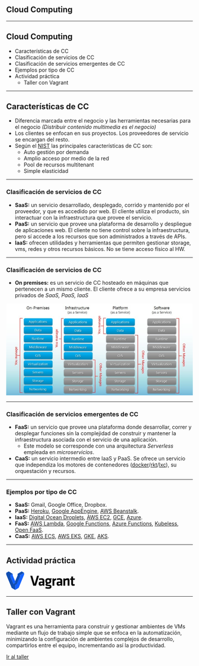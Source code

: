 ## Cloud Computing

---

## Cloud Computing

* Características de CC
* Clasificación de servicios de CC
* Clasificación de servicios emergentes de CC
* Ejemplos por tipo de CC
* Actividad práctica
	* Taller con Vagrant

---

## Características de CC

* Diferencia marcada entre el negocio y las herramientas necesarias para el negocio _(Distribuir contenido multimedia es el negocio)_
* Los clientes se enfocan en sus proyectos. Los proveedores de servicio se encargan del resto.
* Según el [NIST](https://www.nist.gov/) las principales características de CC son:
	* Auto gestión por demanda
	* Amplio acceso por medio de la red
	* Pool de recursos multitenant
	* Simple elasticidad

---

### Clasificación de servicios de CC

* **SaaS:** un servicio desarrollado, desplegado, corrido y mantenido por el proveedor, y que es accedido por web. El cliente utiliza el producto, sin interactuar con la infraestructura que provee el servicio.
* **PaaS:** un servicio que provee una plataforma de desarrollo y despliegue de aplicaciones web. El cliente no tiene control sobre la infraestructura, pero sí accede a los recursos que son administrados a través de APIs.
* **IaaS:** ofrecen utilidades y herramientas que permiten gestionar storage, vms, redes y otros recursos básicos. No se tiene acceso físico al HW.

---

### Clasificación de servicios de CC

* **On premises:** es un servicio de CC hosteado en máquinas que pertenecen a un mismo cliente. El cliente ofrece a su empresa servicios privados de _SaaS, PaaS, IaaS_

![CC clasificación](images/saas-vs-paas-vs-iaas-breakdown.jpg)

---

### Clasificación de servicios emergentes de CC

* **FaaS:** un servicio que provee una plataforma donde desarrollar, correr y desplegar funciones sin la complejidad de construir y mantener la infraestructura asociada con el servicio de una aplicación.
	* Este modelo se corresponde con una arquitectura _Serverless_ empleada en _microservicios_.
* **CaaS:** un servicio intermedio entre IaaS y PaaS. Se ofrece un servicio que independiza los motores de contenedores ([docker](https://www.docker.com/)/[rkt](https://coreos.com/rkt/)/[lxc](https://linuxcontainers.org/)), su orquestación y recursos.

---

### Ejemplos por tipo de CC

* **SaaS:** Gmail, Google Office, Dropbox.
* **PaaS:** [Heroku](https://www.heroku.com/), [Google AppEngine](https://developers.google.com/appengine/), [AWS Beanstalk](https://aws.amazon.com/es/elasticbeanstalk/).
* **IaaS:** [Digital Ocean Droplets](https://www.digitalocean.com/products/droplets/), [AWS EC2](https://aws.amazon.com/es/ec2/), [GCE](https://cloud.google.com/compute/), [Azure](https://azure.microsoft.com/es-es/services/virtual-machines/).
* **FaaS:** [AWS Lambda](https://aws.amazon.com/es/lambda/), [Google Functions](https://cloud.google.com/functions/), [Azure Functions](https://azure.microsoft.com/es-es/services/functions/), [Kubeless](https://kubeless.io/), [Open FaaS](https://www.openfaas.com/).
* **CaaS:** [AWS ECS](https://aws.amazon.com/es/ecs/), [AWS EKS](https://aws.amazon.com/es/eks/), [GKE](https://cloud.google.com/kubernetes-engine/), [AKS](https://azure.microsoft.com/es-es/services/kubernetes-service/).

---

## Actividad práctica

  <a href="https://www.vagrantup.com/">
  <svg xmlns="http://www.w3.org/2000/svg" viewBox="0 0 223 60" class="logo" height="50">
  <path class="text" fill="#000000" d="M99.88 14.1h6.29l-9.56 32h-8.93l-9.56-32h6.29l7.73 26.66 7.74-26.66zm23.78 32h-4.8l-.43-1.59c-2.083 1.355-4.515 2.074-7 2.07-4.28 0-6.1-2.93-6.1-7 0-4.76 2.07-6.58 6.82-6.58h5.62v-2.42c0-2.59-.72-3.51-4.47-3.51-2.182.023-4.356.264-6.49.72l-.72-4.47c2.606-.723 5.296-1.096 8-1.11 7.35 0 9.51 2.59 9.51 8.46l.06 15.43zm-5.86-8.84h-4.32c-1.92 0-2.45.53-2.45 2.31s.53 2.35 2.35 2.35c1.55-.022 3.07-.435 4.42-1.2v-3.46zm17.05 2.54c-.74.36-1.26 1.057-1.39 1.87 0 .62.38.91 1.3 1 2.59.29 4 .43 6.77.72 3.8.43 5 2.31 5 5.67 0 5-1.83 7-10.57 7-3.04.003-6.067-.4-9-1.2l.72-4.37c2.576.654 5.222.99 7.88 1 4.66 0 5.57-.34 5.57-1.87s-.43-1.68-2.21-1.87c-2.69-.29-3.8-.43-6.77-.77-3.31-.38-4.61-1.49-4.61-4.47.102-1.657 1.02-3.156 2.45-4-2.16-1.3-3.17-3.46-3.17-6.29V30c.1-4.85 2.64-7.78 9.42-7.78 1.348-.01 2.692.15 4 .48h7.21v2.93c-.82.24-1.78.48-2.59.72.558 1.135.84 2.386.82 3.65v2.21c0 4.76-2.88 7.64-9.42 7.64-.47.01-.94-.006-1.41-.05zm1.34-12.88c-2.88 0-3.89 1.06-3.89 3.27V32c0 2.31 1.15 3.17 3.89 3.17s3.94-.91 3.94-3.17v-1.81c.01-2.19-1-3.26-3.93-3.26l-.01-.01zm25.9.68c-2.148.973-4.217 2.11-6.19 3.4v15.1H150V22.7h5l.38 2.59c1.906-1.29 3.974-2.32 6.15-3.07l.56 5.38zm19.6 18.5h-4.8l-.43-1.59c-2.083 1.355-4.515 2.074-7 2.07-4.28 0-6.1-2.93-6.1-7 0-4.76 2.07-6.58 6.82-6.58h5.62v-2.42c0-2.59-.72-3.51-4.47-3.51-2.182.023-4.356.264-6.49.72l-.72-4.47c2.606-.723 5.296-1.096 8-1.11 7.35 0 9.51 2.59 9.51 8.46l.06 15.43zm-5.86-8.84h-4.32c-1.92 0-2.45.53-2.45 2.31s.53 2.35 2.35 2.35c1.55-.022 3.07-.435 4.42-1.2v-3.46zm23.3 8.84V29.76c0-1.25-.53-1.87-1.87-1.87-2.147.252-4.22.932-6.1 2V46.1h-5.86V22.7h4.47l.58 2c2.92-1.46 6.11-2.295 9.37-2.45 3.89 0 5.28 2.74 5.28 6.92v17l-5.87-.07zm23.11-.44c-1.653.578-3.39.886-5.14.91-4.28 0-6.44-2-6.44-6.2v-13h-3.51V22.7h3.51v-5.81l5.86-.82v6.63h6l-.38 4.66h-5.62v12.25c-.076.576.124 1.154.54 1.56.414.408.995.597 1.57.51.994-.03 1.98-.19 2.93-.48l.68 4.46z"></path>
  <path class="front" fill="#1563FF" d="M58.03 10.12V4.63L44.84 12.3v4.64L34.29 39.7l-5.28 3.64v16.67l11.31-6.52 17.71-43.37zM29.01 31.47L21.1 13V7.78l-.05-.02-7.86 4.54v4.64L23.74 40.7l5.27-2.61v-6.62z"></path>
  <path class="shadow" fill="#104EB2" d="M50.12.01L36.94 7.73h-.01V13l-7.92 18.47v6.17l-5.27 3.06-10.55-23.76v-4.65l7.92-4.55L7.91.01 0 4.63v5.66l17.81 43.25 11.2 6.47V43.76l5.28-3.06-.07-.04 10.62-23.72v-4.65l13.19-7.66"></path>
  </svg>
  </a>

---

## Taller con Vagrant

Vagrant es una herramienta para construir y gestionar ambientes de VMs mediante un flujo de trabajo simple que se enfoca en la automatización, minimizando la configuración de ambientes complejos de desarrollo, compartirlos entre el equipo, incrementando así la productividad.

[Ir al taller](https://github.com/chrodriguez/infraestructuras-automatizables/tree/master/talleres/vagrant)
